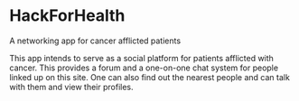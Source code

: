 # HackForHealth
A networking app for cancer afflicted patients

This app intends to serve as a social platform for patients afflicted with cancer. This provides a forum and a one-on-one chat system for people linked up on this site.
One can also find out the nearest people and can talk with them and view their profiles.
